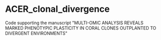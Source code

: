 # ACER_clonal_divergence
Code supporting the manuscript "MULTI-OMIC ANALYSIS REVEALS MARKED PHENOTYPIC PLASTICITY IN CORAL CLONES OUTPLANTED TO DIVERGENT ENVIRONMENTS"
